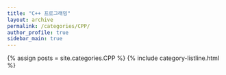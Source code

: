 ```yaml
---
title: "C++ 프로그래밍"
layout: archive
permalink: /categories/CPP/
author_profile: true
sidebar_main: true
---
```

{% assign posts = site.categories.CPP %}
{% include category-listline.html %}